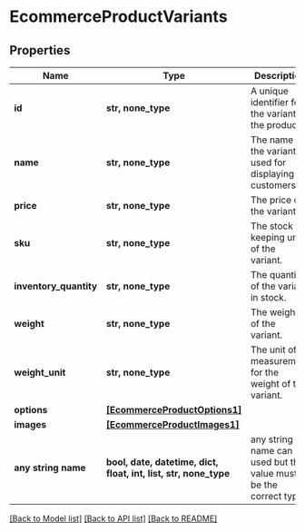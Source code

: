 # EcommerceProductVariants


## Properties
Name | Type | Description | Notes
------------ | ------------- | ------------- | -------------
**id** | **str, none_type** | A unique identifier for the variant of the product. | [optional] 
**name** | **str, none_type** | The name for the variant, used for displaying to customers. | [optional] 
**price** | **str, none_type** | The price of the variant. | [optional] 
**sku** | **str, none_type** | The stock keeping unit of the variant. | [optional] 
**inventory_quantity** | **str, none_type** | The quantity of the variant in stock. | [optional] 
**weight** | **str, none_type** | The weight of the variant. | [optional] 
**weight_unit** | **str, none_type** | The unit of measurement for the weight of the variant. | [optional] 
**options** | [**[EcommerceProductOptions1]**](EcommerceProductOptions1.md) |  | [optional] 
**images** | [**[EcommerceProductImages1]**](EcommerceProductImages1.md) |  | [optional] 
**any string name** | **bool, date, datetime, dict, float, int, list, str, none_type** | any string name can be used but the value must be the correct type | [optional]

[[Back to Model list]](../../README.md#documentation-for-models) [[Back to API list]](../../README.md#documentation-for-api-endpoints) [[Back to README]](../../README.md)


